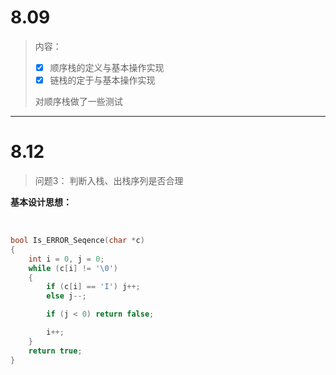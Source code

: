 # 8.09
> 内容：
>
> - [x] 顺序栈的定义与基本操作实现
> - [x] 链栈的定于与基本操作实现
>
> 对顺序栈做了一些测试

---

# 8.12
> 问题3：
> 判断入栈、出栈序列是否合理

**基本设计思想：**

​		

```c
bool Is_ERROR_Seqence(char *c)
{
    int i = 0, j = 0;
    while (c[i] != '\0')
    {
        if (c[i] == 'I') j++;
        else j--;

        if (j < 0) return false;

        i++;
    }
    return true;
}
```

